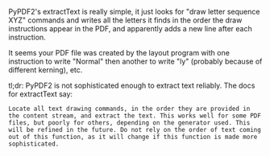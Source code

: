 PyPDF2's extractText is really simple, it just looks for "draw letter sequence XYZ" commands and writes all the letters it finds in the order the draw instructions appear in the PDF, and apparently adds a new line after each instruction.

It seems your PDF file was created by the layout program with one instruction to write "Normal" then another to write "ly" (probably because of different kerning), etc.

tl;dr: PyPDF2 is not sophisticated enough to extract text reliably. The docs for extractText say:

    Locate all text drawing commands, in the order they are provided in the content stream, and extract the text. This works well for some PDF files, but poorly for others, depending on the generator used. This will be refined in the future. Do not rely on the order of text coming out of this function, as it will change if this function is made more sophisticated.
